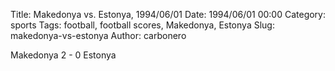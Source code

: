 Title: Makedonya vs. Estonya, 1994/06/01
Date: 1994/06/01 00:00
Category: sports
Tags: football, football scores, Makedonya, Estonya
Slug: makedonya-vs-estonya
Author: carbonero


Makedonya 2 - 0 Estonya
